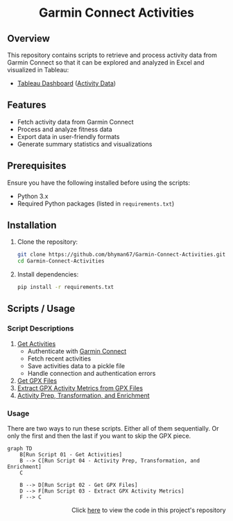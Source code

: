 <h1>
    <p align="center">Garmin Connect Activities</p>
</h1>

## Overview
This repository contains scripts to retrieve and process activity data from Garmin Connect so that it can be explored and analyzed in Excel and visualized in Tableau: 

* [Tableau Dashboard](https://public.tableau.com/app/profile/brent1746/viz/RunningandResistanceTrainingTracker/Overview) ([Activity Data](https://1drv.ms/x/c/532f03b812e559b6/EQnySg4u6AVCoOtcMKw7TekB8vOiY29yLaXJxuEDQeI2Yw))


## Features
- Fetch activity data from Garmin Connect
- Process and analyze fitness data
- Export data in user-friendly formats
- Generate summary statistics and visualizations

## Prerequisites
Ensure you have the following installed before using the scripts:
- Python 3.x
- Required Python packages (listed in `requirements.txt`)

## Installation

1. Clone the repository:
   ```sh
   git clone https://github.com/bhyman67/Garmin-Connect-Activities.git
   cd Garmin-Connect-Activities
   ```
2. Install dependencies:
   ```sh
   pip install -r requirements.txt
   ```

## Scripts / Usage

### Script Descriptions
1. [Get Activities](01%20-%20Get%20Activities.py)
   - Authenticate with [Garmin Connect](https://pypi.org/project/garminconnect/)
   - Fetch recent activities
   - Save activities data to a pickle file
   - Handle connection and authentication errors
2. [Get GPX Files](02%20-%20Get%20GPX%20Files.py)
3. [Extract GPX Activity Metrics from GPX Files](03%20-%20Extract%20GPX%20Activity%20Metrics.py)
4. [Activity Prep, Transformation, and Enrichment](04%20-%20Activity%20Prep,%20Transformation,%20and%20Enrichment.py)

### Usage

There are two ways to run these scripts. Either all of them sequentially. Or only the first and then the last if you want to skip the GPX piece. 

```mermaid
graph TD
    B[Run Script 01 - Get Activities]
    B --> C[Run Script 04 - Activity Prep, Transformation, and Enrichment]
    C

    B --> D[Run Script 02 - Get GPX Files]
    D --> F[Run Script 03 - Extract GPX Activity Metrics]
    F --> C
```

<p align="right">Click <a href="https://github.com/bhyman67/Garmin-Connect-Activities">here</a> to view the code in this project's repository<p>